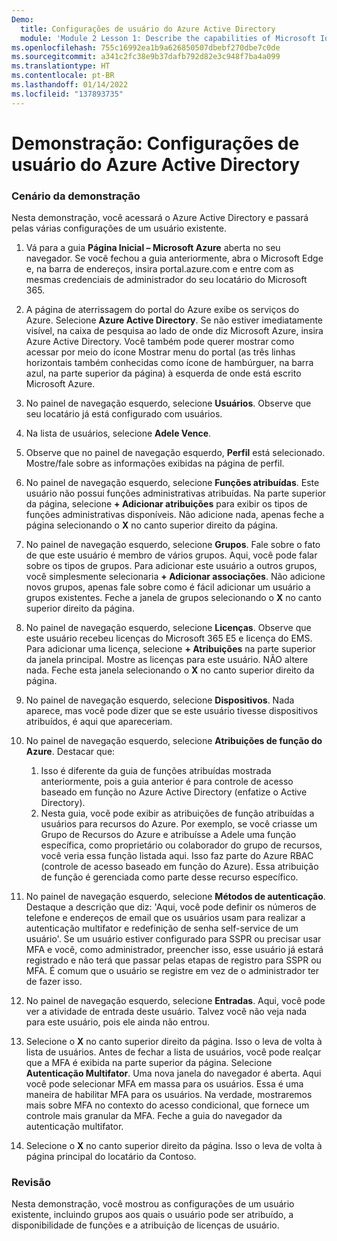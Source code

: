 ```yaml
---
Demo:
  title: Configurações de usuário do Azure Active Directory
  module: 'Module 2 Lesson 1: Describe the capabilities of Microsoft Identity and access management solutions: Explore the services and identity types of Azure AD'
ms.openlocfilehash: 755c16992ea1b9a626850507dbebf270dbe7c0de
ms.sourcegitcommit: a341c2fc38e9b37dafb792d82e3c948f7ba4a099
ms.translationtype: HT
ms.contentlocale: pt-BR
ms.lasthandoff: 01/14/2022
ms.locfileid: "137893735"
---
```

# <a name="demo-azure-active-directory-user-settings"></a>Demonstração: Configurações de usuário do Azure Active Directory

### <a name="demo-scenario"></a>Cenário da demonstração

Nesta demonstração, você acessará o Azure Active Directory e passará pelas várias configurações de um usuário existente.

1. Vá para a guia **Página Inicial – Microsoft Azure** aberta no seu navegador.  Se você fechou a guia anteriormente, abra o Microsoft Edge e, na barra de endereços, insira portal.azure.com e entre com as mesmas credenciais de administrador do seu locatário do Microsoft 365.

1. A página de aterrissagem do portal do Azure exibe os serviços do Azure. Selecione **Azure Active Directory**. Se não estiver imediatamente visível, na caixa de pesquisa ao lado de onde diz Microsoft Azure, insira Azure Active Directory.  Você também pode querer mostrar como acessar por meio do ícone Mostrar menu do portal (as três linhas horizontais também conhecidas como ícone de hambúrguer, na barra azul, na parte superior da página) à esquerda de onde está escrito Microsoft Azure.

1. No painel de navegação esquerdo, selecione **Usuários**. Observe que seu locatário já está configurado com usuários.

1. Na lista de usuários, selecione **Adele Vence**.

1. Observe que no painel de navegação esquerdo, **Perfil** está selecionado.  Mostre/fale sobre as informações exibidas na página de perfil.

1. No painel de navegação esquerdo, selecione **Funções atribuídas**.  Este usuário não possui funções administrativas atribuídas.  Na parte superior da página, selecione **+ Adicionar atribuições** para exibir os tipos de funções administrativas disponíveis.  Não adicione nada, apenas feche a página selecionando o **X** no canto superior direito da página.

1. No painel de navegação esquerdo, selecione **Grupos**.  Fale sobre o fato de que este usuário é membro de vários grupos.  Aqui, você pode falar sobre os tipos de grupos.  Para adicionar este usuário a outros grupos, você simplesmente selecionaria **+ Adicionar associações**.  Não adicione novos grupos, apenas fale sobre como é fácil adicionar um usuário a grupos existentes. Feche a janela de grupos selecionando o **X** no canto superior direito da página.

1. No painel de navegação esquerdo, selecione **Licenças**. Observe que este usuário recebeu licenças do Microsoft 365 E5 e licença do EMS.  Para adicionar uma licença, selecione **+ Atribuições** na parte superior da janela principal.  Mostre as licenças para este usuário. NÃO altere nada.  Feche esta janela selecionando o **X** no canto superior direito da página.

1. No painel de navegação esquerdo, selecione **Dispositivos**.  Nada aparece, mas você pode dizer que se este usuário tivesse dispositivos atribuídos, é aqui que apareceriam.

1. No painel de navegação esquerdo, selecione **Atribuições de função do Azure**.  Destacar que:
    1. Isso é diferente da guia de funções atribuídas mostrada anteriormente, pois a guia anterior é para controle de acesso baseado em função no Azure Active Directory (enfatize o Active Directory).
    1. Nesta guia, você pode exibir as atribuições de função atribuídas a usuários para recursos do Azure. Por exemplo, se você criasse um Grupo de Recursos do Azure e atribuísse a Adele uma função específica, como proprietário ou colaborador do grupo de recursos, você veria essa função listada aqui. Isso faz parte do Azure RBAC (controle de acesso baseado em função do Azure). Essa atribuição de função é gerenciada como parte desse recurso específico.

1. No painel de navegação esquerdo, selecione **Métodos de autenticação**.  Destaque a descrição que diz: 'Aqui, você pode definir os números de telefone e endereços de email que os usuários usam para realizar a autenticação multifator e redefinição de senha self-service de um usuário'. Se um usuário estiver configurado para SSPR ou precisar usar MFA e você, como administrador, preencher isso, esse usuário já estará registrado e não terá que passar pelas etapas de registro para SSPR ou MFA.  É comum que o usuário se registre em vez de o administrador ter de fazer isso.

1. No painel de navegação esquerdo, selecione **Entradas**.  Aqui, você pode ver a atividade de entrada deste usuário.  Talvez você não veja nada para este usuário, pois ele ainda não entrou.

1. Selecione o **X** no canto superior direito da página. Isso o leva de volta à lista de usuários.  Antes de fechar a lista de usuários, você pode realçar que a MFA é exibida na parte superior da página.  Selecione **Autenticação Multifator**.  Uma nova janela do navegador é aberta.  Aqui você pode selecionar MFA em massa para os usuários.  Essa é uma maneira de habilitar MFA para os usuários.  Na verdade, mostraremos mais sobre MFA no contexto do acesso condicional, que fornece um controle mais granular da MFA.  Feche a guia do navegador da autenticação multifator.

1. Selecione o **X** no canto superior direito da página. Isso o leva de volta à página principal do locatário da Contoso.

### <a name="review"></a>Revisão

Nesta demonstração, você mostrou as configurações de um usuário existente, incluindo grupos aos quais o usuário pode ser atribuído, a disponibilidade de funções e a atribuição de licenças de usuário.